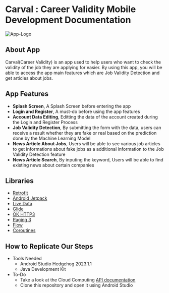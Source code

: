 # Carval : Career Validity Mobile Development Documentation
![App-Logo](https://github.com/CarvalCapstoneTeam/MD-Carval/assets/113983913/c8409882-4ff4-4b0a-8f78-c51be553ac4c)

## About App
Carval(Career Validity) is an app used to help users who want to check the validity of the job they are applying for easier. By using this app, you will be able to access the app main features which are Job Validity Detection and get articles about jobs.

## App Features
- **Splash Screen**, A Splash Screen before entering the app
- **Login and Register**, A must-do before using the app features
- **Account Data Editing**, Editting the data of the account created during the Login and Register Process
- **Job Validity Detection**, By submitting the form with the data, users can receive a result whether they are fake or real based on the prediction done by the Machine Learning Model
- **News Article About Jobs**, Users will be able to see various job articles to get informations about fake jobs as a additional information to the Job Validity Detection feature
- **News Article Search**, By inputing the keyword, Users will be able to find existing news about certain companies

## Libraries
- [Retrofit](https://square.github.io/retrofit/)
- [Android Jetpack](https://developer.android.com/jetpack)
- [Live Data](https://developer.android.com/topic/libraries/architecture/livedata)
- [Glide](https://github.com/bumptech/glide)
- [OK HTTP3](https://square.github.io/okhttp/)
- [Paging 3](https://developer.android.com/topic/libraries/architecture/paging/v3-overview)
- [Flow](https://developer.android.com/kotlin/flow)
- [Coroutines](https://developer.android.com/kotlin/coroutines)

## How to Replicate Our Steps
- Tools Needed
  - Android Studio Hedgehog 2023.1.1
  - Java Development Kit
- To-Do
  - Take a look at the Cloud Computing [API documentation]()
  - Clone this repository and open it using Android Studio
